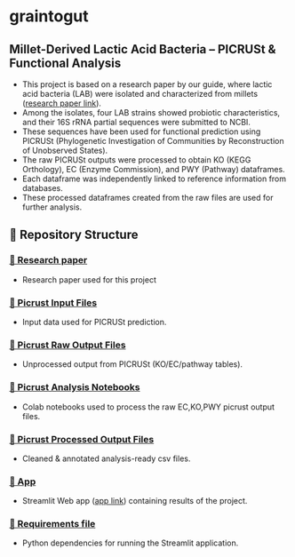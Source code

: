 # graintogut
## Millet-Derived Lactic Acid Bacteria – PICRUSt & Functional Analysis

- This project is based on a research paper by our guide, where lactic acid bacteria (LAB) were isolated and characterized from millets ([research paper link](https://github.com/Sandhyae2/grain2gut/blob/main/Isolation_%26_characterization_of_biological_traits_of_millet-derived_lactic_acid_bacteria.pdf)).
- Among the isolates, four LAB strains showed probiotic characteristics, and their 16S rRNA partial sequences were submitted to NCBI.
- These sequences have been used for functional prediction using PICRUSt (Phylogenetic Investigation of Communities by Reconstruction of Unobserved States).
- The raw PICRUSt outputs were processed to obtain KO (KEGG Orthology), EC (Enzyme Commission), and PWY (Pathway) dataframes.
- Each dataframe was independently linked to reference information from databases.
- These processed dataframes created from the raw files are used for further analysis.

## 📁 Repository Structure

### [📃 Research paper](https://github.com/Sandhyae2/grain2gut/blob/main/Isolation_%26_characterization_of_biological_traits_of_millet-derived_lactic_acid_bacteria.pdf)  
- Research paper used for this project

### [📁 Picrust Input Files](https://github.com/Sandhyae2/grain2gut/tree/main/picrust_input_files)  
-  Input data used for PICRUSt prediction.

### [📁 Picrust Raw Output Files](https://drive.google.com/drive/folders/1hWki1Y-hCqCOCOK4YIz8lqH8WLMMlRJk?usp=drive_link)  
- Unprocessed output from PICRUSt (KO/EC/pathway tables).

### [📁 Picrust Analysis Notebooks](https://github.com/Sandhyae2/grain2gut/tree/main/analysis_notebooks)  
- Colab notebooks used to process the raw EC,KO,PWY picrust output files.

### [📁 Picrust Processed Output Files](https://github.com/Sandhyae2/grain2gut/blob/main/analysis_notebooks/picrust_output.ipynb)  
- Cleaned & annotated analysis-ready csv files.
  
### [🦠 App](https://github.com/Sandhyae2/grain2gut/blob/main/app.py)  
- Streamlit Web app ([app link](https://graintogut.streamlit.app/)) containing results of the project.

### [📄 Requirements file](https://github.com/Sandhyae2/grain2gut/blob/main/requirements.txt)  
- Python dependencies for running the Streamlit application.
